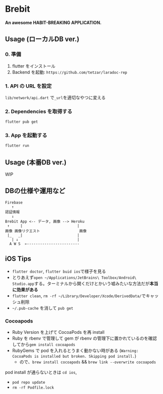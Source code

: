# Brebit

**An awesome HABIT-BREAKING APPLICATION.**

## Usage (ローカルDB ver.)

### 0. 準備

1. flutter をインストール
2. Backend を起動: `https://github.com/tetzar/laradoc-rep`

### 1. API の URL を設定

`lib/network/api.dart` で`_url`を適切なやつに変える

### 2. Dependencies を取得する

```bash
flutter pub get
```

### 3. App を起動する

```bash
flutter run
```

## Usage (本番DB ver.)

WIP

## DBの仕様や運用など

```
Firebase
   ↑
認証情報
   ↓
Brebit App <-- データ, 画像 --> Heroku
 ↑     |                         |
画像 画像リクエスト                  画像
 |_   _|                         |
   | ↓                           |
  A W S  ←------------------------
```

## iOS Tips

- `flutter doctor`, `flutter buid ios`で様子を見る
- とりあえず`open ~/Applications/JetBrains\ Toolbox/Android\ Studio.app`する。ターミナルから開くだけとかいう嘘みたいな方法だが**本当に効果がある**
- `flutter clean`, `rm -rf ~/Library/Developer/Xcode/DerivedData/`でキャッシュ削除
- `~/.pub-cache` を消して `pub get`

### Cocoapods

- Ruby Version を上げて CocoaPods を再 install
- Ruby を rbenv で管理して gem が rbenv の管理下に置かれているのを確認してから`gem install cocoapods`
- RubyGems で pod を入れるとうまく動かない時がある (`Warning: CocoaPods is installed but broken. Skipping pod install.`)
  - ので、`brew install cocoapods` && `brew link --overwrite cocoapods`

pod install が通らないときは `cd ios`,
- `pod repo update`
- `rm -rf Podfile.lock`
